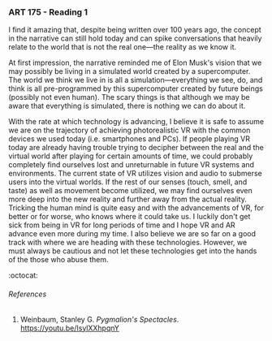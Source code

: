 ### ART 175 - Reading 1

I find it amazing that, despite being written over 100 years ago, the concept in the narrative can still hold today and can spike conversations that heavily relate to the world that is not the real one—the reality as we know it.

At first impression, the narrative reminded me of Elon Musk's vision that we may possibly be living in a simulated world created by a supercomputer. The world we think we live in is all a simulation—everything we see, do, and think is all pre-programmed by this supercomputer created by future beings (possibly not even human). The scary things is that although we may be aware that everything is simulated, there is nothing we can do about it.

With the rate at which technology is advancing, I believe it is safe to assume we are on the trajectory of achieving photorealistic VR with the common devices we used today (i.e. smartphones and PCs). If people playing VR today are already having trouble trying to decipher between the real and the virtual world after playing for certain amounts of time, we could probably completely find ourselves lost and unreturnable in future VR systems and environments. The current state of VR utilizes vision and audio to submerse users into the virtual worlds. If the rest of our senses (touch, smell, and taste) as well as movement become utilized, we may find ourselves even more deep into the new reality and further away from the actual reality. Tricking the human mind is quite easy and with the advancements of VR, for better or for worse, who knows where it could take us. I luckily don't get sick from being in VR for long periods of time and I hope VR and AR advance even more during my time. I also believe we are so far on a good track with where we are heading with these technologies. However, we must always be cautious and not let these technologies get into the hands of the those who abuse them.

:octocat:

###### References
1. Weinbaum, Stanley G. _Pygmalion's Spectacles_. https://youtu.be/IsylXXhpqnY
